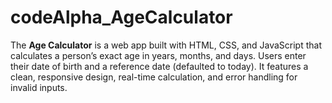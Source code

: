 # codeAlpha_AgeCalculator
The **Age Calculator** is a web app built with HTML, CSS, and JavaScript that calculates a person’s exact age in years, months, and days. Users enter their date of birth and a reference date (defaulted to today). It features a clean, responsive design, real-time calculation, and error handling for invalid inputs.
